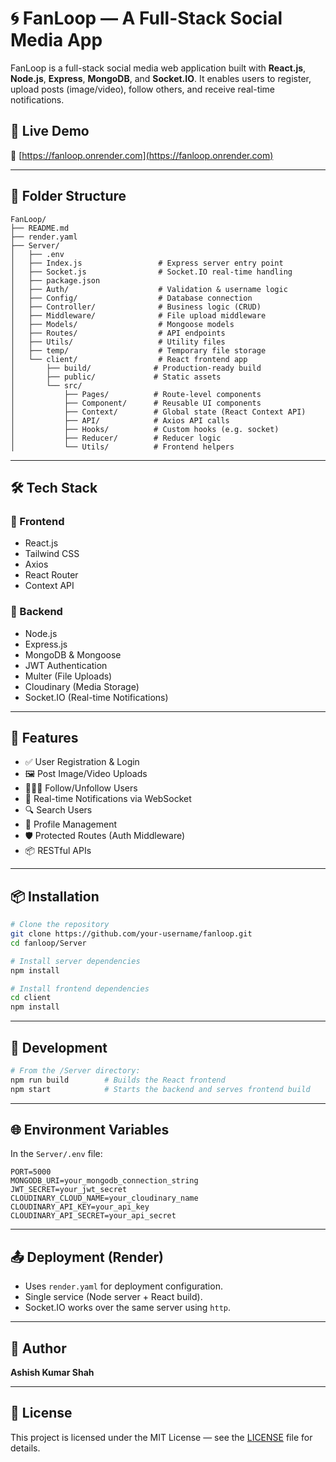 # 🌀 FanLoop — A Full-Stack Social Media App

FanLoop is a full-stack social media web application built with **React.js**, **Node.js**, **Express**, **MongoDB**, and **Socket.IO**. It enables users to register, upload posts (image/video), follow others, and receive real-time notifications.

## 🚀 Live Demo

🔗 [https://fanloop.onrender.com](https://fanloop.onrender.com)

---

## 📁 Folder Structure

```
FanLoop/
├── README.md
├── render.yaml
├── Server/
│   ├── .env
│   ├── Index.js                 # Express server entry point
│   ├── Socket.js                # Socket.IO real-time handling
│   ├── package.json
│   ├── Auth/                    # Validation & username logic
│   ├── Config/                  # Database connection
│   ├── Controller/              # Business logic (CRUD)
│   ├── Middleware/              # File upload middleware
│   ├── Models/                  # Mongoose models
│   ├── Routes/                  # API endpoints
│   ├── Utils/                   # Utility files
│   ├── temp/                    # Temporary file storage
│   └── client/                  # React frontend app
│       ├── build/              # Production-ready build
│       ├── public/             # Static assets
│       └── src/
│           ├── Pages/          # Route-level components
│           ├── Component/      # Reusable UI components
│           ├── Context/        # Global state (React Context API)
│           ├── API/            # Axios API calls
│           ├── Hooks/          # Custom hooks (e.g. socket)
│           ├── Reducer/        # Reducer logic
│           └── Utils/          # Frontend helpers
```

---

## 🛠️ Tech Stack

### 🔹 Frontend

- React.js
- Tailwind CSS
- Axios
- React Router
- Context API

### 🔸 Backend

- Node.js
- Express.js
- MongoDB & Mongoose
- JWT Authentication
- Multer (File Uploads)
- Cloudinary (Media Storage)
- Socket.IO (Real-time Notifications)

---

## 🔐 Features

- ✅ User Registration & Login
- 🖼️ Post Image/Video Uploads
- 🧑‍🤝‍🧑 Follow/Unfollow Users
- 🔔 Real-time Notifications via WebSocket
- 🔍 Search Users
- 🧾 Profile Management
- 🛡️ Protected Routes (Auth Middleware)
- 📦 RESTful APIs

---

## 📦 Installation

```bash
# Clone the repository
git clone https://github.com/your-username/fanloop.git
cd fanloop/Server

# Install server dependencies
npm install

# Install frontend dependencies
cd client
npm install
```

---

## 🧪 Development

```bash
# From the /Server directory:
npm run build        # Builds the React frontend
npm start            # Starts the backend and serves frontend build
```

---

## 🌐 Environment Variables

In the `Server/.env` file:

```
PORT=5000
MONGODB_URI=your_mongodb_connection_string
JWT_SECRET=your_jwt_secret
CLOUDINARY_CLOUD_NAME=your_cloudinary_name
CLOUDINARY_API_KEY=your_api_key
CLOUDINARY_API_SECRET=your_api_secret
```

---

## 📤 Deployment (Render)

- Uses `render.yaml` for deployment configuration.
- Single service (Node server + React build).
- Socket.IO works over the same server using `http`.

---

## 🤝 Author

**Ashish Kumar Shah**



---

## 📄 License

This project is licensed under the MIT License — see the [LICENSE](LICENSE) file for details.
